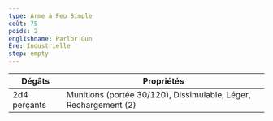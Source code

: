 ```yaml
---
type: Arme à Feu Simple
coût: 75
poids: 2
englishname: Parlor Gun
Ère: Industrielle
step: empty
---
```

| Dégâts       | Propriétés                                                       |
| ------------ | ---------------------------------------------------------------- |
| 2d4 perçants | Munitions (portée 30/120), Dissimulable, Léger, Rechargement (2) |
